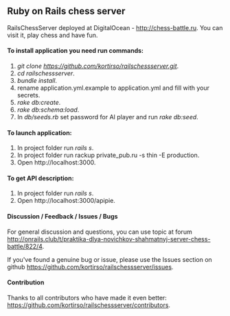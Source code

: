 ## Ruby on Rails chess server

RailsChessServer deployed at DigitalOcean - <http://chess-battle.ru>.
You can visit it, play chess and have fun.

#### To install application you need run commands:

1. _git clone https://github.com/kortirso/railschessserver.git_.
2. _cd railschessserver_.
3. _bundle install_.
4. rename application.yml.example to application.yml and fill with your secrets.
5. _rake db:create_.
6. _rake db:schema:load_.
7. In _db/seeds.rb_ set password for AI player and run _rake db:seed_.

#### To launch application:

1. In project folder run _rails s_.
2. In project folder run rackup private_pub.ru -s thin -E production.
3. Open http://localhost:3000.

#### To get API description:

1. In project folder run _rails s_.
2. Open http://localhost:3000/apipie.
    
#### Discussion / Feedback / Issues / Bugs

For general discussion and questions, you can use topic at forum <http://onrails.club/t/praktika-dlya-novichkov-shahmatnyj-server-chess-battle/822/4>.

If you've found a genuine bug or issue, please use the Issues section on github <https://github.com/kortirso/railschessserver/issues>.

#### Contribution

Thanks to all contributors who have made it even better: <https://github.com/kortirso/railschessserver/contributors>.